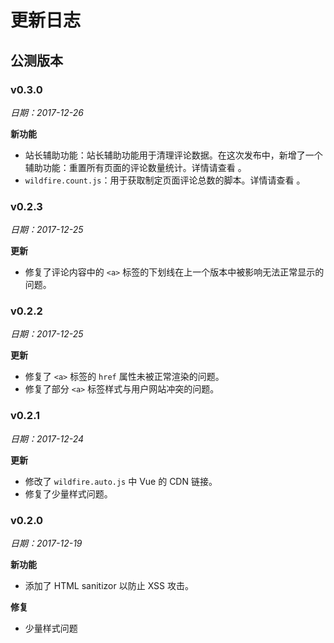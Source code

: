 # 更新日志

## 公测版本

### v0.3.0

*日期：2017-12-26*

**新功能**

- 站长辅助功能：站长辅助功能用于清理评论数据。在这次发布中，新增了一个辅助功能：重置所有页面的评论数量统计。详情请查看 []()。
- `wildfire.count.js`：用于获取制定页面评论总数的脚本。详情请查看 []()。

### v0.2.3

*日期：2017-12-25*

**更新**

- 修复了评论内容中的 `<a>` 标签的下划线在上一个版本中被影响无法正常显示的问题。

### v0.2.2

*日期：2017-12-25*

**更新**

- 修复了 `<a>` 标签的 `href` 属性未被正常渲染的问题。
- 修复了部分 `<a>` 标签样式与用户网站冲突的问题。

### v0.2.1

*日期：2017-12-24*

**更新**

- 修改了 `wildfire.auto.js` 中 Vue 的 CDN 链接。
- 修复了少量样式问题。

### v0.2.0

*日期：2017-12-19*

**新功能**

- 添加了 HTML sanitizor 以防止 XSS 攻击。

**修复**

- 少量样式问题
